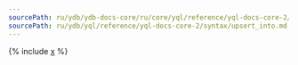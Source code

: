 ```yaml
---
sourcePath: ru/ydb/ydb-docs-core/ru/core/yql/reference/yql-docs-core-2/syntax/upsert_into.md
sourcePath: ru/ydb/yql/reference/yql-docs-core-2/syntax/upsert_into.md
---
```


{% include [x](_includes/upsert_into.md) %}
